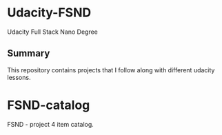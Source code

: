 # Udacity-FSND
Udacity Full Stack Nano Degree

## Summary
This repository contains projects that I follow along with different udacity lessons.

# FSND-catalog
FSND - project 4 item catalog.
